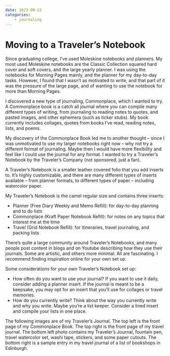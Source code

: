 ```yaml
---
date: 2023-09-23
categories: 
    - journaling
---
```


# Moving to a Traveler’s Notebook

Since graduating college, I’ve used Moleskine notebooks and planners. My most used Moleskine notebooks are the Classic Collection squared hard cover and soft covers, and the large yearly planner. I was using the notebooks for Morning Pages mainly, and the planner for my day-to-day tasks. However, I found that I wasn’t as motivated to write, and that part of it was the pressure of the large page, and of wanting to use the notebook for more than Morning Pages.

<!-- more -->

I discovered a new type of journaling, Commonplace, which I wanted to try. A Commonplace book is a catch all journal where you can compile many different types of writing, from journaling to reading notes to quotes, and pasted images, and other ephemera (such as ticker stubs). My book currently includes collages, quotes from books I’ve read, reading notes, lists, and poems.

My discovery of the Commonplace Book led me to another thought – since I was unmotivated to use my larger notebooks right now – why not try a different format of journaling. Maybe then I would have more flexibility and feel like I could use the journal for any format. I wanted to try a Traveler’s Notebook by the Traveler’s Company (not sponsored, just a fan).

A Traveler’s Notebook is a smaller leather covered folio that you add inserts to. It’s highly customizable, and there are many different types of inserts available – from planner formats, to different types of paper – including watercolor paper.

My Traveler’s Notebook is the camel regular size and contains three inserts:

* Planner (Free Diary Weekly and Memo Refill): for day-to-day planning and to do lists
* Commonplace (Kraft Paper Notebook Refill): for notes on any topics that interest me at the time
* Travel (Grid Notebook Refill):  for itineraries, travel journaling, and packing lists

There’s quite a large community around Traveler’s Notebooks, and many people post content in blogs and on Youtube describing how they use their journals. Some are artistic, and others more minimal. All are fascinating. I recommend finding inspiration online for your own set up.

Some considerations for your own Traveler’s Notebook set up:

* How often do you want to use your journal? If you want to use it daily, consider adding a planner insert. If the journal is meant to be a keepsake, you may opt for an insert that you’ll use for collages or travel memories.
* How do you currently write? Think about the way you currently write and why you write. Maybe you’re a list keeper. Consider a lined insert and compile your lists in one place.

The following images are of my Traveler’s Journal. The top left is the front page of my Commonplace Book. The top right is the front page of my travel journal. The bottom left photo contains my Traveler’s Journal, fountain pen, travel watercolor set, washi tape, stickers, and some paper cutouts. The bottom right is a sample entry in my travel journal of a list of bookshops in Edinburgh.
